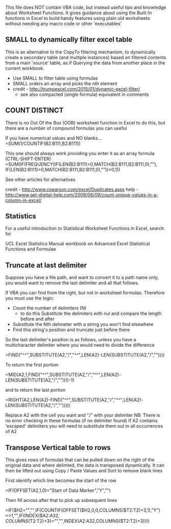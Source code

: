 
This file does NOT contain VBA code, but instead useful tips and knowledge about Worksheet Functions.
It gives guidance about using the Built-In functions in Excel to build handy features using plain old worksheets 
without needing any macro code or other 'executables'

## SMALL to dynamically filter excel table

This is an alternative to the CopyTo filtering mechanism, 
to dynamically create a secondary table (and multiple instances) 
based on filtered contents from a main 'source' table, 
as if Querying the data from another place in the current workbook. 

* Use SMALL to filter table using formulas
* SMALL orders an array and picks the nth element
* credit - http://trumpexcel.com/2015/01/dynamic-excel-filter/
    * see also compacted (single formula) equivalent in comments


## COUNT DISTINCT

There is no Out Of the Box (OOB) worksheet function in Excel to do this, 
but there are a number of compound formulas you can useful

If you have numerical values and NO blanks...
=SUM(1/COUNTIF(B2:B111,B2:B111)) 

This one should always work providing you enter it as an array formula (CTRL-SHIFT-ENTER)
=SUM(IF(FREQUENCY(IF(LEN(B2:B111)>0,MATCH(B2:B111,B2:B111,0),""), IF(LEN(B2:B111)>0,MATCH(B2:B111,B2:B111,0),""))>0,1))

See other articles for alternatives

credit - http://www.cpearson.com/excel/Duplicates.aspx
help - http://www.get-digital-help.com/2009/06/09/count-unique-values-in-a-column-in-excel/

## Statistics

For a useful introduction to Statistical Worksheet Functions in Excel, search for 

UCL Excel Statistics Manual workbook on Advanced Excel Statistical Functions and Formulae

## Truncate at last delimiter

Suppose you have a file path, and want to convert it to a path name only, you would want to 
remove the last delimiter and all that follows.

If VBA you can find from the right, but not in worksheet formulas. Therefore you must use the logic:
* Count the number of delimiters (N)
	* to do this Substitute the delimiters with nul and compare the length before and after
* Substitute the Nth delimeter with a string you won't find elsewhere
* Find this string's position and truncate just before there

So the last delimiter's position is as follows,
unless you have a multicharacter delimiter where you would need to divide the difference

=FIND("^^",SUBSTITUTE(A2,"/","^^",LEN(A2)-LEN(SUBSTITUTE(A2,"/",""))))

To return the first portion

=MID(A2,1,FIND("^^",SUBSTITUTE(A2,"/","^^",LEN(A2)-LEN(SUBSTITUTE(A2,"/",""))))-1)

and to return the last portion

=RIGHT(A2,LEN(A2)-FIND("^^",SUBSTITUTE(A2,"/","^^",LEN(A2)-LEN(SUBSTITUTE(A2,"/","")))))

Replace A2 with the cell you want and "/" with your delimiter
NB: There is no error checking in these formulas (if no delimiter found)
If A2 contains 'escaped' delimiters you will need to substitute them out in all occurrences of A2


## Transpose Vertical table to rows

This gives rows of formulas that can be pulled down on the right of the original data
and where delimted, the data is transposed dynamically.
It can then be lifted out using Copy / Paste Values and Sort to remove blank lines

First identify which line becomes the start of the row

=IF(OFFSET(A2,1,0)="Start of Data Marker","Y","")

Then fill across after that to pick up subsequent lines 

=IF($H2="","",IF(COUNTIF(OFFSET($H2,0,0,COLUMNS($T2:T2)+3,1),"Y")<>1,"",IF(INDEX($A2:$A32,COLUMNS($T2:T2)+3)="","",INDEX($A2:$A32,COLUMNS($T2:T2)+3))))


